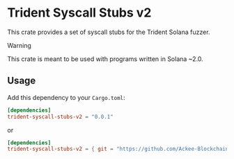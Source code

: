 # Trident Syscall Stubs v2

This crate provides a set of syscall stubs for the Trident Solana fuzzer.

> [!WARNING]
> This crate is meant to be used with programs written in Solana ~2.0.

## Usage

Add this dependency to your `Cargo.toml`:


```toml
[dependencies]
trident-syscall-stubs-v2 = "0.0.1"
```

or

```toml
[dependencies]
trident-syscall-stubs-v2 = { git = "https://github.com/Ackee-Blockchain/trident-syscall-stubs-v2" }
```
